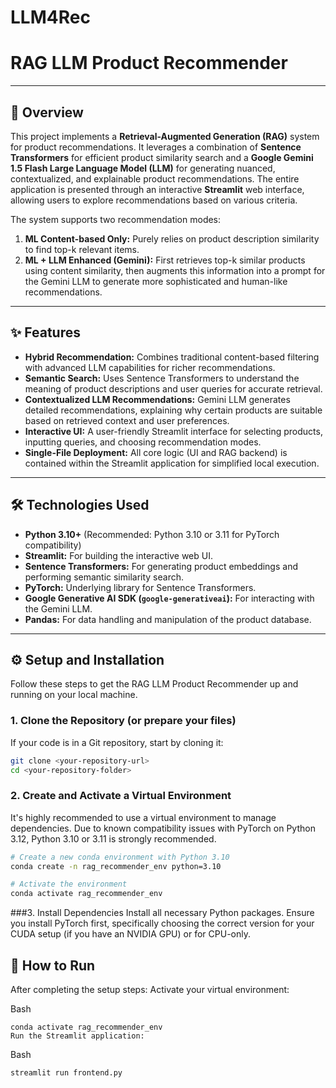 # LLM4Rec

# RAG LLM Product Recommender

---

## 🚀 Overview

This project implements a **Retrieval-Augmented Generation (RAG)** system for product recommendations. It leverages a combination of **Sentence Transformers** for efficient product similarity search and a **Google Gemini 1.5 Flash Large Language Model (LLM)** for generating nuanced, contextualized, and explainable product recommendations. The entire application is presented through an interactive **Streamlit** web interface, allowing users to explore recommendations based on various criteria.

The system supports two recommendation modes:
1.  **ML Content-based Only:** Purely relies on product description similarity to find top-k relevant items.
2.  **ML + LLM Enhanced (Gemini):** First retrieves top-k similar products using content similarity, then augments this information into a prompt for the Gemini LLM to generate more sophisticated and human-like recommendations.

---

## ✨ Features

* **Hybrid Recommendation:** Combines traditional content-based filtering with advanced LLM capabilities for richer recommendations.
* **Semantic Search:** Uses Sentence Transformers to understand the meaning of product descriptions and user queries for accurate retrieval.
* **Contextualized LLM Recommendations:** Gemini LLM generates detailed recommendations, explaining why certain products are suitable based on retrieved context and user preferences.
* **Interactive UI:** A user-friendly Streamlit interface for selecting products, inputting queries, and choosing recommendation modes.
* **Single-File Deployment:** All core logic (UI and RAG backend) is contained within the Streamlit application for simplified local execution.

---

## 🛠️ Technologies Used

* **Python 3.10+** (Recommended: Python 3.10 or 3.11 for PyTorch compatibility)
* **Streamlit:** For building the interactive web UI.
* **Sentence Transformers:** For generating product embeddings and performing semantic similarity search.
* **PyTorch:** Underlying library for Sentence Transformers.
* **Google Generative AI SDK (`google-generativeai`):** For interacting with the Gemini LLM.
* **Pandas:** For data handling and manipulation of the product database.

---

## ⚙️ Setup and Installation

Follow these steps to get the RAG LLM Product Recommender up and running on your local machine.

### 1. Clone the Repository (or prepare your files)

If your code is in a Git repository, start by cloning it:
```bash
git clone <your-repository-url>
cd <your-repository-folder>
```
### 2. Create and Activate a Virtual Environment
It's highly recommended to use a virtual environment to manage dependencies. Due to known compatibility issues with PyTorch on Python 3.12, Python 3.10 or 3.11 is strongly recommended.
```bash
# Create a new conda environment with Python 3.10
conda create -n rag_recommender_env python=3.10

# Activate the environment
conda activate rag_recommender_env
```
###3. Install Dependencies
Install all necessary Python packages. Ensure you install PyTorch first, specifically choosing the correct version for your CUDA setup (if you have an NVIDIA GPU) or for CPU-only.

## 🚀 How to Run
After completing the setup steps:
Activate your virtual environment:

Bash
```
conda activate rag_recommender_env
Run the Streamlit application:
```
Bash
```
streamlit run frontend.py
```


